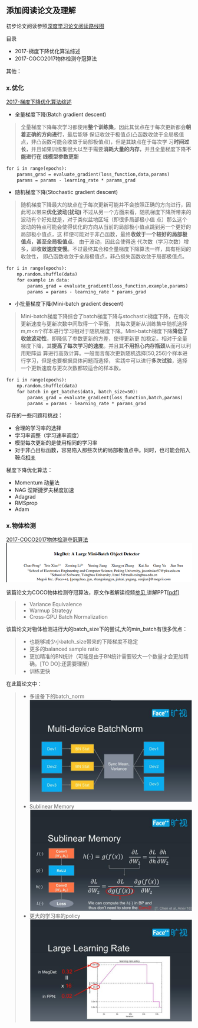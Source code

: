 ## 添加阅读论文及理解
初步论文阅读参照[深度学习论文阅读路线图](../Note/Deep_Learning_Papers_Reading_Roadmap.md)

目录  
* 2017-梯度下降优化算法综述
* 2017-COCO2017物体检测夺冠算法    

其他：
### x.优化
[2017-梯度下降优化算法综述](https://arxiv.org/abs/1609.04747)
* 全量梯度下降(Batch gradient descent) 
> 全量梯度下降每次学习都使用**整个训练集**，因此其优点在于每次更新都会**朝着正确的方向进行**，最后能够
保证收敛于极值点(凸函数收敛于全局极值点，非凸函数可能会收敛于局部极值点)，但是其缺点在于每次学
习**时间过长**，并且如果训练集很大以至于需要**消耗大量的内存**，并且全量梯度下降**不能进行在
线模型参数更新**

    for i in range(epochs):
        params_grad = evaluate_gradient(loss_function,data,params)
        params = params - learning_rate * params_grad
* 随机梯度下降(Stochastic gradient descent)  
> 随机梯度下降最大的缺点在于每次更新可能并不会按照正确的方向进行，因此可以带来**优化波动(扰动)**
不过从另一个方面来看，随机梯度下降所带来的波动有个好处就是，对于类似盆地区域（即很多局部极小值
点）那么这个波动的特点可能会使得优化的方向从当前的局部极小值点跳到另一个更好的局部极小值点，这
样便可能对于非凸函数，最终**收敛于一个较好的局部极值点，甚至全局极值点**。 由于波动，因此会使得迭
代次数（学习次数）增多，即**收敛速度变慢**。不过最终其会和全量梯度下降算法一样，具有相同的收敛性，
即凸函数收敛于全局极值点，非凸损失函数收敛于局部极值点。

    for i in range(epochs):
        np.random.shuffle(data)
        for example in data:
            params_grad = evaluate_gradient(loss_function,example,params)
            params = params - learning_rate * params_grad
* 小批量梯度下降(Mini-batch gradient descent)
>  Mini-batch梯度下降综合了batch梯度下降与stochastic梯度下降，在每次更新速度与更新次数中间取得一个平衡，
其每次更新从训练集中随机选择m,m<n个样本进行学习相对于随机梯度下降。Mini-batch梯度下降**降低了收敛波动性**，即降低了参数更新的方差，使得更新更
加稳定。相对于全量梯度下降，其**提高了每次学习的速度**。并且其**不用担心内存瓶颈**从而可以利用矩阵运
算进行高效计算。一般而言每次更新随机选择[50,256]个样本进行学习，但是也要根据具体问题而选择，
实践中可以进行**多次试验**，选择一个更新速度与更次次数都较适合的样本数。

    for i in range(epochs):
        np.random.shuffle(data)
        for batch in get_batches(data, batch_size=50):
            params_grad = evaluate_gradient(loss_function,batch,params)
            params = params - learning_rate * params_grad  
存在的一些问题和挑战：
* 合理的学习率的选择
* 学习率调整（学习速率调度）  
* 模型每次更新的是使用相同的学习率
* 对于非凸目标函数，容易陷入那些次优的局部极值点中。同时，也可能会陷入鞍点[相关](http://arxiv.org/abs/1406.2572)  

梯度下降优化算法：
* Momentum 动量法
* NAG 涅斯捷罗夫梯度加速
* Adagrad
* RMSprop
* Adam

### x.物体检测  

[2017-COCO2017物体检测夺冠算法](http://cn.arxiv.org/abs/1711.07240)
![paper one](../img/paper_one.png)

该篇论文为COCO物体检测夺冠算法，原文作者解读视频[参见](https://v.douyu.com/show/zBjq4Mepw4Q75Ea8),讲解PPT[[pdf]](https://www.jianguoyun.com/p/Ddkg60sQhprUBhjs0zw)
> * Variance Equivalence
> * Warmup Strategy
> * Cross-GPU Batch Normalization  

该篇论文对物体检测进行大的batch_size下的尝试,大的min_batch有很多优点：  
> * 也能够减少小batch_size带来的下降梯度不稳定
> * 更多的balanced sample ratio
> * 更加精准的BN统计（可能是由于BN统计需要较大一个数量才会更加精确。[TO DO]:还需要理解）
> * 训练更快    

在此篇论文中：
> * 多设备下的batch_norm  
![Muti Device BatchNorm](../img/MegDet_multiDevice_BN.png)
> * Sublinear Memory
![sublinear](../img/MegDet_sublinear_memory.png)
> * 更大的学习率的policy  
![Policy](../img/MegDet_Large%20Learning%20Policy.png)


